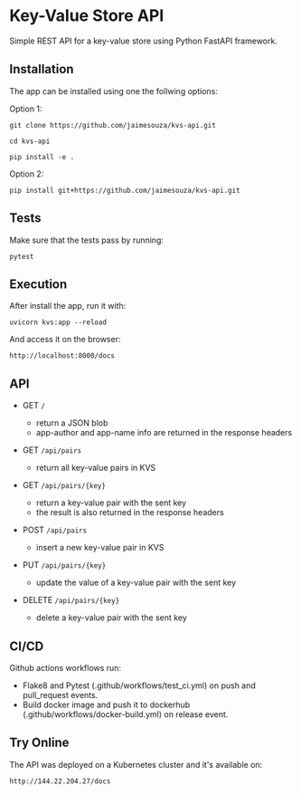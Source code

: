 # Key-Value Store API

Simple REST API for a key-value store using Python FastAPI framework.


## Installation

The app can be installed using one the follwing options:

Option 1:

`git clone https://github.com/jaimesouza/kvs-api.git`

`cd kvs-api`

`pip install -e .`

Option 2:

`pip install git+https://github.com/jaimesouza/kvs-api.git`

## Tests

Make sure that the tests pass by running:

`pytest`

## Execution

After install the app, run it with:

`uvicorn kvs:app --reload`

And access it on the browser:

`http://localhost:8000/docs`

## API

- GET `/`
  - return a JSON blob
  - app-author and app-name info are returned in the response headers

- GET `/api/pairs`
  - return all key-value pairs in KVS

- GET `/api/pairs/{key}`
  - return a key-value pair with the sent key
  - the result is also returned in the response headers

- POST `/api/pairs`
  - insert a new key-value pair in KVS

- PUT `/api/pairs/{key}`
  - update the value of a key-value pair with the sent key

- DELETE `/api/pairs/{key}`
  - delete a key-value pair with the sent key

## CI/CD

Github actions workflows run:

- Flake8 and Pytest (.github/workflows/test_ci.yml) on push and pull_request events.
- Build docker image and push it to dockerhub (.github/workflows/docker-build.yml) on release event.

## Try Online

The API was deployed on a Kubernetes cluster and it's available on:

`http://144.22.204.27/docs`
